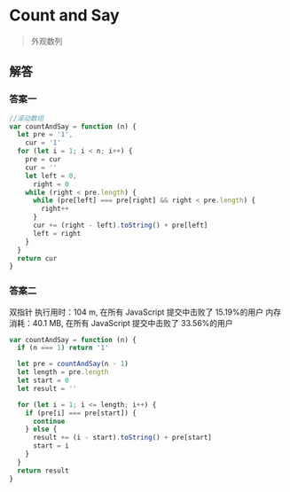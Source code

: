 # Count and Say

> 外观数列

## 解答

### 答案一

```js
//滚动数组
var countAndSay = function (n) {
  let pre = '1',
    cur = '1'
  for (let i = 1; i < n; i++) {
    pre = cur
    cur = ''
    let left = 0,
      right = 0
    while (right < pre.length) {
      while (pre[left] === pre[right] && right < pre.length) {
        right++
      }
      cur += (right - left).toString() + pre[left]
      left = right
    }
  }
  return cur
}
```

### 答案二

双指针
执行用时：104 m, 在所有 JavaScript 提交中击败了 15.19%的用户
内存消耗：40.1 MB, 在所有 JavaScript 提交中击败了 33.56%的用户

```js
var countAndSay = function (n) {
  if (n === 1) return '1'

  let pre = countAndSay(n - 1)
  let length = pre.length
  let start = 0
  let result = ''

  for (let i = 1; i <= length; i++) {
    if (pre[i] === pre[start]) {
      continue
    } else {
      result += (i - start).toString() + pre[start]
      start = i
    }
  }
  return result
}
```
